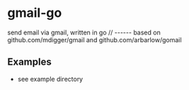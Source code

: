 # gmail-go

send email via gmail, written in go
// ------ based on github.com/mdigger/gmail and github.com/arbarlow/gomail

## Examples

* see example directory
